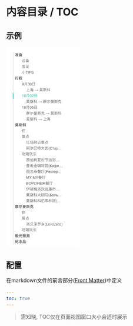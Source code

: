 # 内容目录 / TOC

## 示例

<img src="https://raw.githubusercontent.com/qbeenslee/CDN/master/screenshot/2022/04-27/04565975b-20220427045649.png" width="200px">

## 配置

在markdown文件的前言部分([Front Matter](https://gohugo.io/content-management/front-matter/))中定义


``` yaml
---
toc: true
---
```

> 需知晓, TOC仅在页面视图窗口大小合适时展示